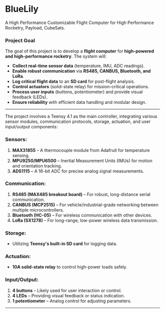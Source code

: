 # BlueLily
A High Performance Customizable Flight Computer for High Performance Rocketry, Payload, CubeSats.

### **Project Goal**  
The goal of this project is to develop a **flight computer** for **high-powered and high-performance rocketry**. The system will:  
- **Collect real-time sensor data** (temperature, IMU, ADC readings).  
- **Enable robust communication** via **RS485, CANBUS, Bluetooth, and LoRa**.  
- **Log critical flight data** to an **SD card** for post-flight analysis.  
- **Control actuators** (solid-state relay) for mission-critical operations.  
- **Process user inputs** (buttons, potentiometer) and provide visual feedback (LEDs).  
- **Ensure reliability** with efficient data handling and modular design.  

---

The project involves a Teensy 4.1 as the main controller, integrating various sensor modules, communication protocols, storage, actuation, and user input/output components:

### **Sensors:**
1. **MAX31855** – A thermocouple module from Adafruit for temperature sensing.
2. **MPU9250/MPU6500** – Inertial Measurement Units (IMUs) for motion and orientation tracking.
3. **ADS1115** – A 16-bit ADC for precise analog signal measurements.

### **Communication:**
1. **RS485 (MAX485 breakout board)** – For robust, long-distance serial communication.
2. **CANBUS (MCP2515)** – For vehicle/industrial-grade networking between multiple microcontrollers.
3. **Bluetooth (HC-05)** – For wireless communication with other devices.
4. **LoRa (SX1278)** – For long-range, low-power wireless data transmission.

### **Storage:**
- Utilizing **Teensy's built-in SD card** for logging data.

### **Actuation:**
- **10A solid-state relay** to control high-power loads safely.

### **Input/Output:**
1. **4 buttons** – Likely used for user interaction or control.
2. **4 LEDs** – Providing visual feedback or status indication.
3. **1 potentiometer** – Analog control for adjusting parameters.

---